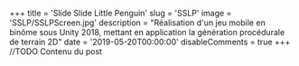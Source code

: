 +++
title = 'Slide Slide Little Penguin'
slug = 'SSLP'
image = 'SSLP/SSLPScreen.jpg'
description = "Réalisation d'un jeu mobile en binôme sous Unity 2018, mettant en application la génération procédurale de terrain 2D"
date = '2019-05-20T00:00:00'
disableComments = true
+++
//TODO Contenu du post